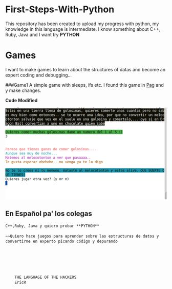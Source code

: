 # First-Steps-With-Python

This repository has been created to upload my progress with python, my knowledge in this language is intermediate. I know something
about C++, Ruby, Java and I want try **PYTHON**

# Games
I want to make games to learn about the structures of datas and become an expert coding and debugging... 

###Game1
A simple game with sleeps, ifs etc. I found this game in [Pag](http://inventwithpython.com/chapter6.html) and y make changes.

**Code Modified**

![Game1](Img/python.PNG?raw=true)


## En Español pa' los colegas

~~~Este repositorio ha sido creado para subir mi progreso con python, mi conocimiento en este lenguaje es intermedio. Sé algo sobre
C++,Ruby, Java y quiero probar **PYTHON**

~~Quiero hace juegos para aprender sobre las estructuras de datos y convertirme en experto picando código y depurando






    THE LANGUAGE OF THE HACKERS
    EricR
    
